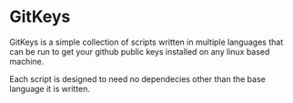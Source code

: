 # GitKeys
GitKeys is a simple collection of scripts written in multiple languages that can be run to get your github public keys installed on any linux based machine.

Each script is designed to need no dependecies other than the base language it is written.
